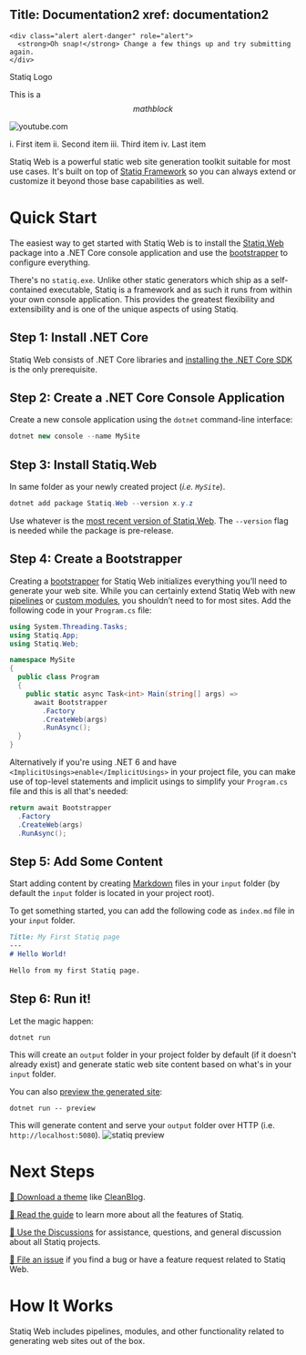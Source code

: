 Title: Documentation2
xref: documentation2
---







```raw
<div class="alert alert-danger" role="alert">
  <strong>Oh snap!</strong> Change a few things up and try submitting again.
</div>
```

<?# Twitter 1717687765180031074 /?>
<?# YouTube u5ayTqlLWQQ /?>
<?# Link "api" /?>

<?# Figure Src="/img/Logo.png" ?>
Statiq Logo
<?#/ Figure ?>

This is a $$math block$$

![youtube.com](https://www.youtube.com/watch?v=mswPy5bt3TQ)

i. First item
ii. Second item
iii. Third item
iv. Last item

Statiq Web is a powerful static web site generation toolkit suitable for most use cases. It's built on top of [Statiq Framework](xref:bootstrapper) so you can always extend or customize it beyond those base capabilities as well.

# Quick Start

The easiest way to get started with Statiq Web is to install the [Statiq.Web](https://www.nuget.org/packages/Statiq.Web) package into a .NET Core console application and use the [bootstrapper](xref:bootstrapper) to configure everything.

There's no `statiq.exe`. Unlike other static generators which ship as a self-contained executable, Statiq is a framework and as such it runs from within your own console application. This provides the greatest flexibility and extensibility and is one of the unique aspects of using Statiq.

## Step 1: Install .NET Core

Statiq Web consists of .NET Core libraries and [installing the .NET Core SDK](https://dot.net) is the only prerequisite.

## Step 2: Create a .NET Core Console Application

Create a new console application using the `dotnet` command-line interface:

```csharp
dotnet new console --name MySite
```

## Step 3: Install Statiq.Web

In same folder as your newly created project (*i.e. `MySite`*).

```csharp
dotnet add package Statiq.Web --version x.y.z
```

Use whatever is the [most recent version of Statiq.Web](https://www.nuget.org/packages/Statiq.Web). The `--version` flag is needed while the package is pre-release.

## Step 4: Create a Bootstrapper

Creating a [bootstrapper](xref:bootstrapper) for Statiq Web initializes everything you’ll need to generate your web site. While you can certainly extend Statiq Web with new [pipelines](xref:bootstrapper) or [custom modules](xref:bootstrapper), you shouldn’t need to for most sites. Add the following code in your `Program.cs` file:

```csharp
using System.Threading.Tasks;
using Statiq.App;
using Statiq.Web;

namespace MySite
{
  public class Program
  {
    public static async Task<int> Main(string[] args) =>
      await Bootstrapper
        .Factory
        .CreateWeb(args)
        .RunAsync();
  }
}

```

Alternatively if you're using .NET 6 and have `<ImplicitUsings>enable</ImplicitUsings>` in your project file,
you can make use of top-level statements and implicit usings to simplify your `Program.cs` file
and this is all that's needed:

```csharp
return await Bootstrapper
  .Factory
  .CreateWeb(args)
  .RunAsync();
```

## Step 5: Add Some Content

Start adding content by creating [Markdown](xref:bootstrapper) files in your `input` folder (by default the `input` folder is located in your project root).

To get something started, you can add the following code as `index.md` file in your `input` folder.
```md
Title: My First Statiq page
---
# Hello World!

Hello from my first Statiq page.
```

## Step 6: Run it!

Let the magic happen:

```
dotnet run
```

This will create an `output` folder in your project folder by default (if it doesn't already exist) and generate static web site content based on what's in your `input` folder.

You can also [preview the generated site](xref:bootstrapper):

```
dotnet run -- preview
```

This will generate content and serve your `output` folder over HTTP (i.e. `http://localhost:5080`).
![statiq preview](https://user-images.githubusercontent.com/1647294/89655186-0198b580-d8ca-11ea-9db5-bef9a9592161.png)

# Next Steps

[🎨 Download a theme](xref:bootstrapper) like [CleanBlog](https://github.com/statiqdev/CleanBlog).

[📖 Read the guide](xref:bootstrapper) to learn more about all the features of Statiq.

[💬 Use the Discussions](https://github.com/orgs/statiqdev/discussions) for assistance, questions, and general discussion about all Statiq projects.

[🐞 File an issue](https://github.com/statiqdev/Statiq.Web/issues) if you find a bug or have a feature request related to Statiq Web.

# How It Works

<?! ^ _howitworks.md /?>

Statiq Web includes pipelines, modules, and other functionality related to generating web sites out of the box. 